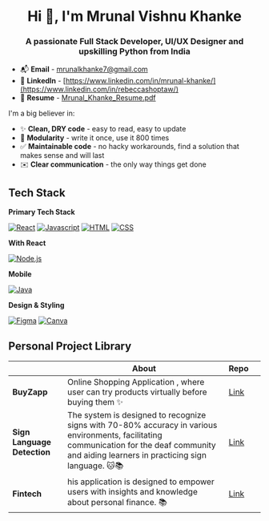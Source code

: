<h1 align="center">Hi 👋, I'm Mrunal Vishnu Khanke</h1>
<h3 align="center">A passionate Full Stack Developer, UI/UX Designer and upskilling Python from India</h3>

- 📬 **Email** - [mrunalkhanke7@gmail.com](mailto:mrunalkhanke7@gmail.com)
- 🤝 **LinkedIn** - [https://www.linkedin.com/in/mrunal-khanke/](https://www.linkedin.com/in/rebeccashoptaw/)
- 📄 **Resume** - [Mrunal_Khanke_Resume.pdf](https://drive.google.com/file/d/1QAzReAekBiNgi4KXdeQYrJkE2ta6smm3/view?usp=drive_link)

I'm a big believer in:
- ✨ **Clean, DRY code** - easy to read, easy to update
- 🧩 **Modularity** - write it once, use it 800 times
- ✅ **Maintainable code** - no hacky workarounds, find a solution that makes sense and will last
- ✉️ **Clear communication** - the only way things get done

## Tech Stack 

**Primary Tech Stack**

[![React][React-icon]][React-url] [![Javascript][JS-icon]][JS-url] [![HTML][HTML-icon]][HTML-url] [![CSS][CSS-icon]][CSS-url] 

**With React**

[![Node.js][Node-icon]][Node-url] 

**Mobile**

[![Java][Java-icon]][Java-url] 

**Design & Styling**

[![Figma][Figma-icon]][Figma-url] [![Canva][Canva-icon]][Canva-url] 


## Personal Project Library
|     | About |  Repo |   |
| --------------- | ------- | -------| ------- |
| **BuyZapp**  | Online Shopping Application , where user can try products virtually before buying them  ✨| [Link](https://github.com/Mrunalkhanke/BuyZap)  
| **Sign Language Detection**   | The system is designed to recognize signs with 70-80% accuracy in various environments, facilitating communication for the deaf community and aiding learners in practicing sign language. 🐱📚| [Link](https://github.com/Mrunalkhanke/Sign-Language-Detection-) 
| **Fintech**   | his application is designed to empower users with insights and knowledge about personal finance. 📚| [Link](https://github.com/Mrunalkhanke/Financial-Literacy-web-application-FIN-TECH-) 





<!-- Links and Icons --> 
[React-icon]: https://img.shields.io/badge/-React-20232A?style=for-the-badge&logo=react&logoColor=61DAFB
[React-url]: https://react.dev/
[JS-icon]: https://img.shields.io/badge/-Javscript-20232A?style=for-the-badge&logo=javascript&logoColor=F7DF1E
[JS-url]: https://developer.mozilla.org/en-US/docs/Web/JavaScript
[TS-icon]: https://img.shields.io/badge/-Typescript-20232A?style=for-the-badge&logo=typescript&logoColor=3178C6
[TS-url]: https://www.typescriptlang.org/
[HTML-icon]: https://img.shields.io/badge/-HTML-20232A?style=for-the-badge&logo=html5&logoColor=E34F26
[HTML-url]: https://www.w3schools.com/html/
[CSS-icon]: https://img.shields.io/badge/-CSS3-20232A?style=for-the-badge&logo=css3&logoColor=1572B6
[CSS-url]: https://www.w3schools.com/css/
[Node-icon]: https://img.shields.io/badge/-NodeJS-20232A?style=for-the-badge&logo=nodedotjs&logoColor=339933
[Node-url]: https://nodejs.org/
[RN-icon]: https://img.shields.io/badge/-React%20Native-20232A?style=for-the-badge&logo=react&logoColor=61DAFB
[RN-url]: https://reactnative.dev/
[Figma-icon]:https://img.shields.io/badge/-Figma-20232A?style=for-the-badge&logo=Figma&logoColor=ffffff
[Figma-url]: https://help.figma.com/hc/en-us/sections/4405269443991-Figma-for-Beginners-tutorial-4-parts
[Canva-icon]:https://img.shields.io/badge/-Canva-20232A?style=for-the-badge&logo=Canva&logoColor=ffffff
[Canva-url]:https://www.canva.com/designschool/tutorials/ 
[Java-icon]:https://img.shields.io/badge/-Java-20232A?style=for-the-badge&logo=Java&logoColor=ffffff
[Java-url]:https://www.w3schools.com/java/

